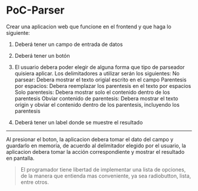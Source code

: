 # PoC-Parser

Crear una aplicacion web que funcione en el frontend y que haga lo siguiente:

1. Deberá tener un campo de entrada de datos

2. Deberá tener un botón

3. El usuario debera poder elegir de alguna forma que tipo de parseador quisiera aplicar. Los delimitadores a utilizar serán los siguientes:
		No parsear: Debera mostrar el texto origial escrito en el campo
		Parentesis por espacios: Debera reemplazar los parentesis en el texto por espacios
		Solo parentesis: Debera mostrar solo el contenido dentro de los parentesis
		Obviar contenido de parentesis: Debera mostrar el texto origin	 y obviar el contenido dentro de los parentesis, incluyendo los parentesis

4) Deberá tener un label donde se muestre el resultado

----
Al presionar el boton, la aplicacion debera tomar el dato del campo y guardarlo en memoria, de acuerdo al delimitador elegido por el usuario, la aplicacion debera tomar la acción correspondiente y mostrar el resultado en pantalla.

> El programador tiene libertad de implementar una lista de opciones, de la manera que entienda mas conveniente, ya sea radiobutton, lista, entre otros.
